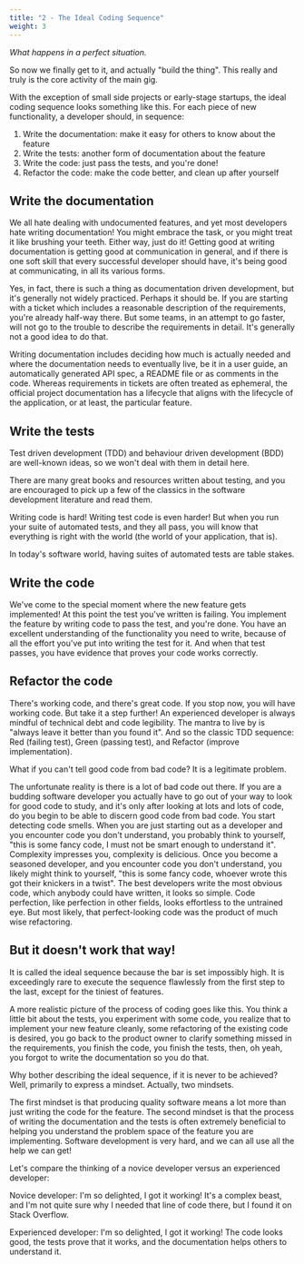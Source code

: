 ```yaml
---
title: "2 - The Ideal Coding Sequence"
weight: 3
---
```


_What happens in a perfect situation._

So now we finally get to it, and actually "build the thing". This really and truly is the core activity of the main gig.

With the exception of small side projects or early-stage startups, the ideal coding sequence looks something like this. For each piece of new functionality, a developer should, in sequence:

1. Write the documentation: make it easy for others to know about the feature
2. Write the tests: another form of documentation about the feature
3. Write the code: just pass the tests, and you're done!
4. Refactor the code: make the code better, and clean up after yourself

## Write the documentation

We all hate dealing with undocumented features, and yet most developers hate writing documentation! You might embrace the task, or you might treat it like brushing your teeth. Either way, just do it! Getting good at writing documentation is getting good at communication in general, and if there is one soft skill that every successful developer should have, it's being good at communicating, in all its various forms.

Yes, in fact, there is such a thing as documentation driven development, but it's generally not widely practiced. Perhaps it should be. If you are starting with a ticket which includes a reasonable description of the requirements, you're already half-way there. But some teams, in an attempt to go faster, will not go to the trouble to describe the requirements in detail. It's generally not a good idea to do that.

Writing documentation includes deciding how much is actually needed and where the documentation needs to eventually live, be it in a user guide, an automatically generated API spec, a README file or as comments in the code. Whereas requirements in tickets are often treated as ephemeral, the official project documentation has a lifecycle that aligns with the lifecycle of the application, or at least, the particular feature.

## Write the tests

Test driven development (TDD) and behaviour driven development (BDD) are well-known ideas, so we won't deal with them in detail here.

There are many great books and resources written about testing, and you are encouraged to pick up a few of the classics in the software development literature and read them.

Writing code is hard! Writing test code is even harder! But when you run your suite of automated tests, and they all pass, you will know that everything is right with the world (the world of your application, that is). 

In today's software world, having suites of automated tests are table stakes.

## Write the code

We've come to the special moment where the new feature gets implemented! At this point the test you've written is failing. You implement the feature by writing code to pass the test, and you're done. You have an excellent understanding of the functionality you need to write, because of all the effort you've put into writing the test for it. And when that test passes, you have evidence that proves your code works correctly.

## Refactor the code

There's working code, and there's great code. If you stop now, you will have working code. But take it a step further! An experienced developer is always mindful of technical debt and code legibility. The mantra to live by is "always leave it better than you found it". And so the classic TDD sequence: Red (failing test), Green (passing test), and Refactor (improve implementation).

What if you can't tell good code from bad code? It is a legitimate problem.

The unfortunate reality is there is a lot of bad code out there. If you are a budding software developer you actually have to go out of your way to look for good code to study, and it's only after looking at lots and lots of code, do you begin to be able to discern good code from bad code. You start detecting code smells. When you are just starting out as a developer and you encounter code you don't understand, you probably think to yourself, "this is some fancy code, I must not be smart enough to understand it". Complexity impresses you, complexity is delicious. Once you become a seasoned developer, and you encounter code you don't understand, you likely might think to yourself, "this is some fancy code, whoever wrote this got their knickers in a twist". The best developers write the most obvious code, which anybody could have written, it looks so simple. Code perfection, like perfection in other fields, looks effortless to the untrained eye. But most likely, that perfect-looking code was the product of much wise refactoring.

## But it doesn't work that way!

It is called the ideal sequence because the bar is set impossibly high. It is exceedingly rare to execute the sequence flawlessly from the first step to the last, except for the tiniest of features.

A more realistic picture of the process of coding goes like this. You think a little bit about the tests, you experiment with some code, you realize that to implement your new feature cleanly, some refactoring of the existing code is desired, you go back to the product owner to clarify something missed in the requirements, you finish the code, you finish the tests, then, oh yeah, you forgot to write the documentation so you do that.

Why bother describing the ideal sequence, if it is never to be achieved? Well, primarily to express a mindset. Actually, two mindsets.

The first mindset is that producing quality software means a lot more than just writing the code for the feature. The second mindset is that the process of writing the documentation and the tests is often extremely beneficial to helping you understand the problem space of the feature you are implementing. Software development is very hard, and we can all use all the help we can get!

Let's compare the thinking of a novice developer versus an experienced developer:

Novice developer: I'm so delighted, I got it working! It's a complex beast, and I'm not quite sure why I needed that line of code there, but I found it on Stack Overflow.

Experienced developer: I'm so delighted, I got it working! The code looks good, the tests prove that it works, and the documentation helps others to understand it.
